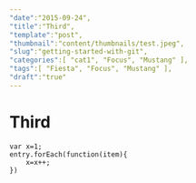 ```yaml
---
"date":"2015-09-24",
"title":"Third",
"template":"post",
"thumbnail":"content/thumbnails/test.jpeg",
"slug":"getting-started-with-git",
"categories":[ "cat1", "Focus", "Mustang" ],
"tags":[ "Fiesta", "Focus", "Mustang" ],
"draft":"true"
---
```


# Third

```
var x=1;
entry.forEach(function(item){
    x=x++;
})
```